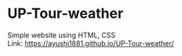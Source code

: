 # UP-Tour-weather
Simple website using HTML, CSS  
Link: https://ayushi1881.github.io/UP-Tour-weather/
